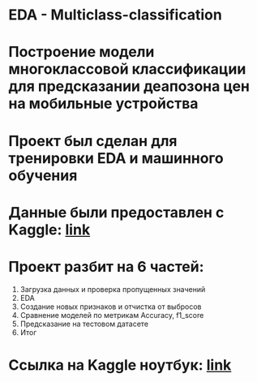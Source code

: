 # EDA - Multiclass-classification

# Построение модели многоклассовой классификации для предсказании деапозона цен на мобильные устройства

# Проект был сделан для тренировки EDA и машинного обучения

# Данные были предоставлен с Kaggle: <a href="https://www.kaggle.com/datasets/iabhishekofficial/mobile-price-classification/data">link</a>

# Проект разбит на 6 частей:
1. Загрузка данных и проверка пропущенных значений
2. EDA
3. Создание новых признаков и отчистка от выбросов
4. Сравнение моделей по метрикам Accuracy, f1_score
5. Предсказание на тестовом датасете
6. Итог

# Ссылка на Kaggle ноутбук: <a href="https://www.kaggle.com/code/spalatov/eda-multiclass-classification/notebook">link</a>
